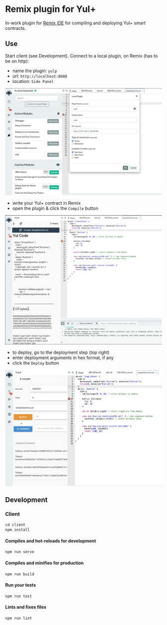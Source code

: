 # Remix plugin for Yul+

In-work plugin for [Remix IDE](http://remix.ethereum.org) for compiling and deploying Yul+ smart contracts.

## Use

Start client (see Development). Connect to a local plugin, on Remix (has to be on http):

- name the plugin: `yulp`
- url: `http://localhost:8080`
- location: `Side Panel`

![local_plugin.png](./docs/images/local_plugin.png)

- write your Yul+ contract in Remix
- open the plugin & click the `Compile` button

![plugin_compile.png](./docs/images/plugin_compile.png)

- to deploy, go to the deployment step (top right)
- enter deployment arguments in hex format, if any
- click the `Deploy` button

![plugin_deploy.png](./docs/images/plugin_deploy.png)

## Development

### Client
```
cd client
npm install
```

#### Compiles and hot-reloads for development
```
npm run serve
```

#### Compiles and minifies for production
```
npm run build
```

#### Run your tests
```
npm run test
```

#### Lints and fixes files
```
npm run lint
```

